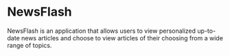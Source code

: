 # NewsFlash

NewsFlash is an application that allows users to view personalized up-to-date news articles and choose to view articles of their choosing from a wide range of topics.
